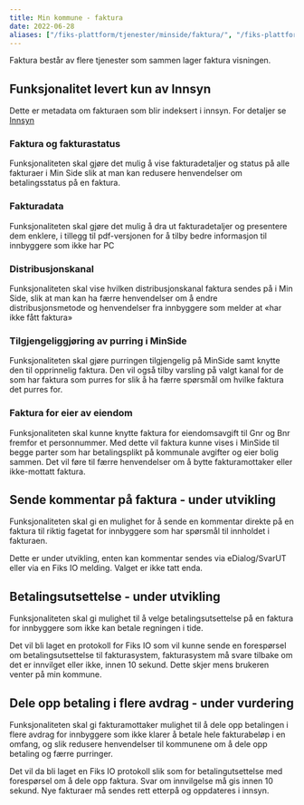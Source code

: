 ```yaml
---
title: Min kommune - faktura
date: 2022-06-28
aliases: ["/fiks-plattform/tjenester/minside/faktura/", "/fiks-plattform/tjenester/minkommune/faktura"]
---
```


Faktura består av flere tjenester som sammen lager faktura visningen.

## Funksjonalitet levert kun av Innsyn
Dette er metadata om fakturaen som blir indeksert i innsyn. For detaljer se  [Innsyn](/fiks-plattform/tjenester/innsyn/)

### Faktura og fakturastatus 
Funksjonaliteten skal gjøre det mulig å vise fakturadetaljer og status på alle fakturaer i Min Side slik at man kan redusere henvendelser om betalingsstatus på en faktura. 


### Fakturadata 
Funksjonaliteten skal gjøre det mulig å dra ut fakturadetaljer og presentere dem enklere, i tillegg til pdf-versjonen for å tilby bedre informasjon til innbyggere som ikke har PC 

### Distribusjonskanal 
Funksjonaliteten skal vise hvilken distribusjonskanal faktura sendes på i Min Side, slik at man kan ha færre henvendelser om å endre distribusjonsmetode og henvendelser fra innbyggere som melder at «har ikke fått faktura» 

### Tilgjengeliggjøring av purring i MinSide 
Funksjonaliteten skal gjøre purringen tilgjengelig på MinSide samt knytte den til opprinnelig faktura. Den vil også tilby varsling på valgt kanal for de som har faktura som purres for slik å ha færre spørsmål om hvilke faktura det purres for.

### Faktura for eier av eiendom 
Funksjonaliteten skal kunne knytte faktura for eiendomsavgift til Gnr og Bnr fremfor et personnummer. Med dette vil faktura kunne vises i MinSide til begge parter som har betalingsplikt på kommunale avgifter og eier bolig sammen. Det vil føre til færre henvendelser om å bytte fakturamottaker eller ikke-mottatt faktura. 

## Sende kommentar på faktura - under utvikling 
Funksjonaliteten skal gi en mulighet for å sende en kommentar direkte på en faktura til riktig fagetat for innbyggere som har spørsmål til innholdet i fakturaen.

Dette er under utvikling, enten kan kommentar sendes via eDialog/SvarUT eller via en Fiks IO melding. Valget er ikke tatt enda.
 

## Betalingsutsettelse - under utvikling
Funksjonaliteten skal gi mulighet til å velge betalingsutsettelse på en faktura for innbyggere som ikke kan betale regningen i tide.

Det vil bli laget en protokoll for Fiks IO som vil kunne sende en forespørsel om betalingsutsettelse til fakturasystem, fakturasystem må svare tilbake om det er innvilget eller ikke, innen 10 sekund. Dette skjer mens brukeren venter på min kommune. 

## Dele opp betaling i flere avdrag - under vurdering

Funksjonaliteten skal gi fakturamottaker mulighet til å dele opp betalingen i flere avdrag for innbyggere som ikke klarer å betale hele fakturabeløp i en omfang, og slik redusere henvendelser til kommunene om å dele opp betaling og færre purringer.

Det vil da bli laget en Fiks IO protokoll slik som for betalingutsettelse med forespørsel om å dele opp faktura. Svar om innvilgelse må gis innen 10 sekund. Nye fakturaer må sendes rett etterpå og oppdateres i innsyn.  
